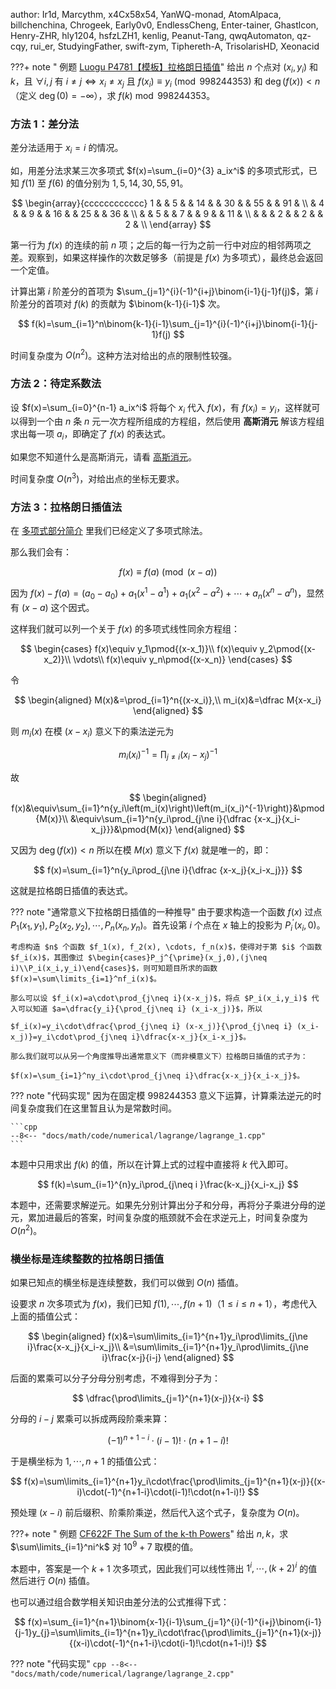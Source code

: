 author: Ir1d, Marcythm, x4Cx58x54, YanWQ-monad, AtomAlpaca, billchenchina, Chrogeek, Early0v0, EndlessCheng, Enter-tainer, Ghastlcon, Henry-ZHR, hly1204, hsfzLZH1, kenlig, Peanut-Tang, qwqAutomaton, qz-cqy, rui\_er, StudyingFather, swift-zym, Tiphereth-A, TrisolarisHD, Xeonacid

???+ note " 例题 [Luogu P4781【模板】拉格朗日插值](https://www.luogu.com.cn/problem/P4781)"
    给出 $n$ 个点对 $(x_i,y_i)$ 和 $k$，且 $\forall i,j$ 有 $i\neq j \iff x_i\neq x_j$ 且 $f(x_i)\equiv y_i\pmod{998244353}$ 和 $\deg(f(x))<n$（定义 $\deg(0)=-\infty$），求 $f(k)\bmod{998244353}$。

### 方法 1：差分法

差分法适用于 $x_i=i$ 的情况。

如，用差分法求某三次多项式 $f(x)=\sum_{i=0}^{3} a_ix^i$ 的多项式形式，已知 $f(1)$ 至 $f(6)$ 的值分别为 $1, 5, 14, 30, 55, 91$。

$$
\begin{array}{cccccccccccc}
1 &    &  5 &    & 14 &    & 30 &    & 55 &    & 91 & \\
  &  4 &    &  9 &    & 16 &    & 25  &    & 36 & \\
  &    &  5 &    &  7 &    &  9 &    &  11 & \\
  &    &    &  2 &    &  2 &    &  2 & \\
\end{array}
$$

第一行为 $f(x)$ 的连续的前 $n$ 项；之后的每一行为之前一行中对应的相邻两项之差。观察到，如果这样操作的次数足够多（前提是 $f(x)$ 为多项式），最终总会返回一个定值。

计算出第 $i$ 阶差分的首项为 $\sum_{j=1}^{i}(-1)^{i+j}\binom{i-1}{j-1}f(j)$，第 $i$ 阶差分的首项对 $f(k)$ 的贡献为 $\binom{k-1}{i-1}$ 次。

$$
f(k)=\sum_{i=1}^n\binom{k-1}{i-1}\sum_{j=1}^{i}(-1)^{i+j}\binom{i-1}{j-1}f(j)
$$

时间复杂度为 $O(n^2)$。这种方法对给出的点的限制性较强。

### 方法 2：待定系数法

设 $f(x)=\sum_{i=0}^{n-1} a_ix^i$ 将每个 $x_i$ 代入 $f(x)$，有 $f(x_i)=y_i$，这样就可以得到一个由 $n$ 条 $n$ 元一次方程所组成的方程组，然后使用 **高斯消元** 解该方程组求出每一项 $a_i$，即确定了 $f(x)$ 的表达式。

如果您不知道什么是高斯消元，请看 [高斯消元](./gauss.md)。

时间复杂度 $O(n^3)$，对给出点的坐标无要求。

### 方法 3：拉格朗日插值法

在 [多项式部分简介](../poly/intro.md) 里我们已经定义了多项式除法。

那么我们会有：

$$
f(x)\equiv f(a)\pmod{(x-a)}
$$

因为 $f(x)-f(a)=(a_0-a_0)+a_1(x^1-a^1)+a_1(x^2-a^2)+\cdots +a_n(x^n-a^n)$，显然有 $(x-a)$ 这个因式。

这样我们就可以列一个关于 $f(x)$ 的多项式线性同余方程组：

$$
\begin{cases}
f(x)\equiv y_1\pmod{(x-x_1)}\\
f(x)\equiv y_2\pmod{(x-x_2)}\\
\vdots\\
f(x)\equiv y_n\pmod{(x-x_n)}
\end{cases}
$$

令

$$
\begin{aligned}
M(x)&=\prod_{i=1}^n{(x-x_i)},\\
m_i(x)&=\dfrac M{x-x_i}
\end{aligned}
$$

则 $m_i(x)$ 在模 $(x-x_i)$ 意义下的乘法逆元为

$$
m_i(x_i)^{-1}=\prod_{j\ne i}{(x_i-x_j)^{-1}}
$$

故

$$
\begin{aligned}
f(x)&\equiv\sum_{i=1}^n{y_i\left(m_i(x)\right)\left(m_i(x_i)^{-1}\right)}&\pmod{M(x)}\\
&\equiv\sum_{i=1}^n{y_i\prod_{j\ne i}{\dfrac {x-x_j}{x_i-x_j}}}&\pmod{M(x)}
\end{aligned}
$$

又因为 $\deg\left(f(x)\right)<n$ 所以在模 $M(x)$ 意义下 $f(x)$ 就是唯一的，即：

$$
f(x)=\sum_{i=1}^n{y_i\prod_{j\ne i}{\dfrac {x-x_j}{x_i-x_j}}}
$$

这就是拉格朗日插值的表达式。

??? note "通常意义下拉格朗日插值的一种推导"
    由于要求构造一个函数 $f(x)$ 过点 $P_1(x_1, y_1), P_2(x_2,y_2),\cdots,P_n(x_n,y_n)$。首先设第 $i$ 个点在 $x$ 轴上的投影为 $P_i^{\prime}(x_i,0)$。
    
    考虑构造 $n$ 个函数 $f_1(x), f_2(x), \cdots, f_n(x)$，使得对于第 $i$ 个函数 $f_i(x)$，其图像过 $\begin{cases}P_j^{\prime}(x_j,0),(j\neq i)\\P_i(x_i,y_i)\end{cases}$，则可知题目所求的函数 $f(x)=\sum\limits_{i=1}^nf_i(x)$。
    
    那么可以设 $f_i(x)=a\cdot\prod_{j\neq i}(x-x_j)$，将点 $P_i(x_i,y_i)$ 代入可以知道 $a=\dfrac{y_i}{\prod_{j\neq i} (x_i-x_j)}$，所以
    
    $f_i(x)=y_i\cdot\dfrac{\prod_{j\neq i} (x-x_j)}{\prod_{j\neq i} (x_i-x_j)}=y_i\cdot\prod_{j\neq i}\dfrac{x-x_j}{x_i-x_j}$。
    
    那么我们就可以从另一个角度推导出通常意义下（而非模意义下）拉格朗日插值的式子为：
    
    $f(x)=\sum_{i=1}^ny_i\cdot\prod_{j\neq i}\dfrac{x-x_j}{x_i-x_j}$。

??? note "代码实现"
    因为在固定模 $998244353$ 意义下运算，计算乘法逆元的时间复杂度我们在这里暂且认为是常数时间。

    ```cpp
    --8<-- "docs/math/code/numerical/lagrange/lagrange_1.cpp"
    ```

本题中只用求出 $f(k)$ 的值，所以在计算上式的过程中直接将 $k$ 代入即可。

$$
f(k)=\sum_{i=1}^{n}y_i\prod_{j\neq i }\frac{k-x_j}{x_i-x_j}
$$

本题中，还需要求解逆元。如果先分别计算出分子和分母，再将分子乘进分母的逆元，累加进最后的答案，时间复杂度的瓶颈就不会在求逆元上，时间复杂度为 $O(n^2)$。

### 横坐标是连续整数的拉格朗日插值

如果已知点的横坐标是连续整数，我们可以做到 $O(n)$ 插值。

设要求 $n$ 次多项式为 $f(x)$，我们已知 $f(1),\cdots,f(n+1)$（$1\le i\le n+1$），考虑代入上面的插值公式：

$$
\begin{aligned}
f(x)&=\sum\limits_{i=1}^{n+1}y_i\prod\limits_{j\ne i}\frac{x-x_j}{x_i-x_j}\\
&=\sum\limits_{i=1}^{n+1}y_i\prod\limits_{j\ne i}\frac{x-j}{i-j}
\end{aligned}
$$

后面的累乘可以分子分母分别考虑，不难得到分子为：

$$
\dfrac{\prod\limits_{j=1}^{n+1}(x-j)}{x-i}
$$

分母的 $i-j$ 累乘可以拆成两段阶乘来算：

$$
(-1)^{n+1-i}\cdot(i-1)!\cdot(n+1-i)!
$$

于是横坐标为 $1,\cdots,n+1$ 的插值公式：

$$
f(x)=\sum\limits_{i=1}^{n+1}y_i\cdot\frac{\prod\limits_{j=1}^{n+1}(x-j)}{(x-i)\cdot(-1)^{n+1-i}\cdot(i-1)!\cdot(n+1-i)!}
$$

预处理 $(x-i)$ 前后缀积、阶乘阶乘逆，然后代入这个式子，复杂度为 $O(n)$。

???+ note " 例题 [CF622F The Sum of the k-th Powers](https://codeforces.com/contest/622/problem/F)"
    给出 $n,k$，求 $\sum\limits_{i=1}^ni^k$ 对 $10^9+7$ 取模的值。

本题中，答案是一个 $k+1$ 次多项式，因此我们可以线性筛出 $1^i,\cdots,(k+2)^i$ 的值然后进行 $O(n)$ 插值。

也可以通过组合数学相关知识由差分法的公式推得下式：

$$
f(x)=\sum_{i=1}^{n+1}\binom{x-1}{i-1}\sum_{j=1}^{i}(-1)^{i+j}\binom{i-1}{j-1}y_{j}=\sum\limits_{i=1}^{n+1}y_i\cdot\frac{\prod\limits_{j=1}^{n+1}(x-j)}{(x-i)\cdot(-1)^{n+1-i}\cdot(i-1)!\cdot(n+1-i)!}
$$

??? note "代码实现"
    ```cpp
    --8<-- "docs/math/code/numerical/lagrange/lagrange_2.cpp"
    ```

